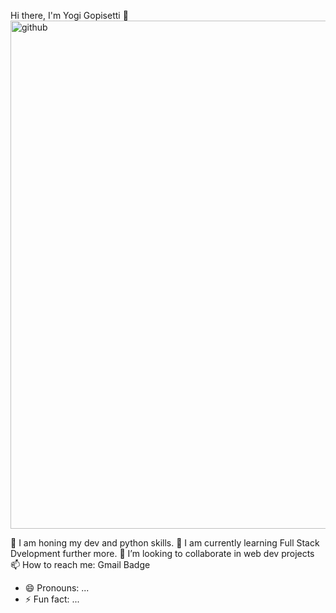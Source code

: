 Hi there, I'm Yogi Gopisetti 👋
<img width="813" alt="github" src="https://github.com/user-attachments/assets/9c0db7e5-1e6a-408b-8f60-d93e6a084b64">

🔭 I am honing my dev and python skills.
🌱 I am currently learning Full Stack Dvelopment further more.
👯 I’m looking to collaborate in web dev projects
📫 How to reach me: Gmail Badge
- 😄 Pronouns: ...
- ⚡ Fun fact: ...

<!---
corejava336/corejava336 is a ✨ special ✨ repository because its `README.md` (this file) appears on your GitHub profile.
You can click the Preview link to take a look at your changes.
--->
